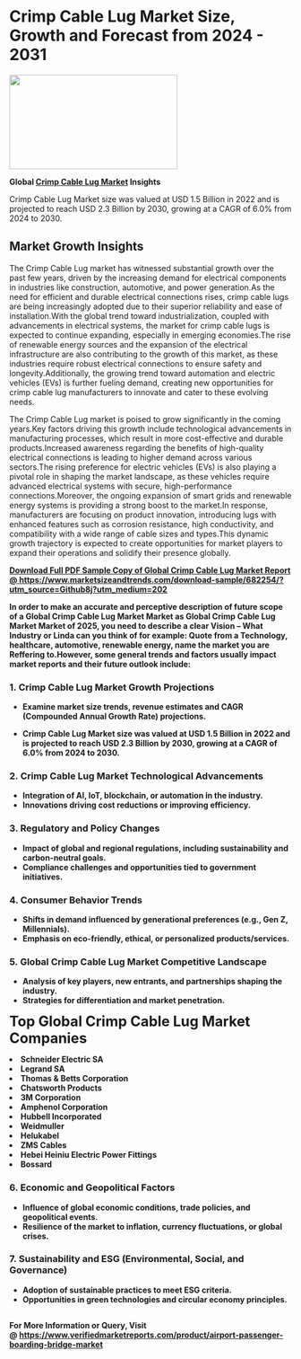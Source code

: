 <H1>Crimp Cable Lug Market Size, Growth and Forecast from 2024 - 2031</H1><img class="aligncenter size-medium wp-image-584254" src="https://thirdeyenews.in/wp-content/uploads/2024/09/Global-Market-Research-300x168.jpeg" alt="" width="300" height="168" /><p><strong>Global&nbsp;<a href="https://www.marketsizeandtrends.com/download-sample/682254/?utm_source=Github8j?utm_medium=202">Crimp Cable Lug Market</a> Insights</strong></p><p>Crimp Cable Lug Market size was valued at USD 1.5 Billion in 2022 and is projected to reach USD 2.3 Billion by 2030, growing at a CAGR of 6.0% from 2024 to 2030.</p><p><h2>Market Growth Insights</h2> <p>The Crimp Cable Lug market has witnessed substantial growth over the past few years, driven by the increasing demand for electrical components in industries like construction, automotive, and power generation.As the need for efficient and durable electrical connections rises, crimp cable lugs are being increasingly adopted due to their superior reliability and ease of installation.With the global trend toward industrialization, coupled with advancements in electrical systems, the market for crimp cable lugs is expected to continue expanding, especially in emerging economies.The rise of renewable energy sources and the expansion of the electrical infrastructure are also contributing to the growth of this market, as these industries require robust electrical connections to ensure safety and longevity.Additionally, the growing trend toward automation and electric vehicles (EVs) is further fueling demand, creating new opportunities for crimp cable lug manufacturers to innovate and cater to these evolving needs.</p> <p><strong><a href="#"></a></strong></p> <p>The Crimp Cable Lug market is poised to grow significantly in the coming years.Key factors driving this growth include technological advancements in manufacturing processes, which result in more cost-effective and durable products.Increased awareness regarding the benefits of high-quality electrical connections is leading to higher demand across various sectors.The rising preference for electric vehicles (EVs) is also playing a pivotal role in shaping the market landscape, as these vehicles require advanced electrical systems with secure, high-performance connections.Moreover, the ongoing expansion of smart grids and renewable energy systems is providing a strong boost to the market.In response, manufacturers are focusing on product innovation, introducing lugs with enhanced features such as corrosion resistance, high conductivity, and compatibility with a wide range of cable sizes and types.This dynamic growth trajectory is expected to create opportunities for market players to expand their operations and solidify their presence globally.</p> <p><strong><a href="#"></p><p><span class=""><strong>Download Full PDF Sample Copy of Global Crimp Cable Lug Market Report</strong> @ <a href="https://www.marketsizeandtrends.com/download-sample/682254/?utm_source=Github8j?utm_medium=202" target="_blank">https://www.marketsizeandtrends.com/download-sample/682254/?utm_source=Github8j?utm_medium=202</a></span></p><p>In order to make an accurate and perceptive description of future scope of a Global&nbsp;Crimp Cable Lug Market Market as Global&nbsp;Crimp Cable Lug Market Market of 2025, you need to describe a clear Vision &ndash; What Industry or Linda can you think of for example: Quote from a Technology, healthcare, automotive, renewable energy, name the market you are Reffering to.However, some general trends and factors usually impact market reports and their future outlook include:</p><h3>1.&nbsp;<strong>Crimp Cable Lug Market Growth Projections</strong></h3><ul><li>Examine market size trends, revenue estimates and CAGR (Compounded Annual Growth Rate) projections.</li><li><p>Crimp Cable Lug Market size was valued at USD 1.5 Billion in 2022 and is projected to reach USD 2.3 Billion by 2030, growing at a CAGR of 6.0% from 2024 to 2030.</p></li></ul><h3>2.&nbsp;<strong>Crimp Cable Lug Market Technological Advancements</strong></h3><ul><li>Integration of AI, IoT, blockchain, or automation in the industry.</li><li>Innovations driving cost reductions or improving efficiency.</li></ul><h3>3.&nbsp;<strong>Regulatory and Policy Changes</strong></h3><ul><li>Impact of global and regional regulations, including sustainability and carbon-neutral goals.</li><li>Compliance challenges and opportunities tied to government initiatives.</li></ul><h3>4.&nbsp;<strong>Consumer Behavior Trends</strong></h3><ul><li>Shifts in demand influenced by generational preferences (e.g., Gen Z, Millennials).</li><li>Emphasis on eco-friendly, ethical, or personalized products/services.</li></ul><h3>5.&nbsp;<strong>Global Crimp Cable Lug Market Competitive Landscape</strong></h3><ul><li>Analysis of key players, new entrants, and partnerships shaping the industry.</li><li>Strategies for differentiation and market penetration.</li></ul><p data-pm-slice="1 1 []"><span style="color: inherit; font-family: inherit; font-size: 25px;">Top Global Crimp Cable Lug Market Companies</span></p><div class="" data-test-id=""><p><li>Schneider Electric SA</li><li> Legrand SA</li><li> Thomas & Betts Corporation</li><li> Chatsworth Products</li><li> 3M Corporation</li><li> Amphenol Corporation</li><li> Hubbell Incorporated</li><li> Weidmuller</li><li> Helukabel</li><li> ZMS Cables</li><li> Hebei Heiniu Electric Power Fittings</li><li> Bossard</li></p></div><h3>6.&nbsp;<strong>Economic and Geopolitical Factors</strong></h3><ul><li>Influence of global economic conditions, trade policies, and geopolitical events.</li><li>Resilience of the market to inflation, currency fluctuations, or global crises.</li></ul><h3>7.&nbsp;<strong>Sustainability and ESG (Environmental, Social, and Governance)</strong></h3><ul><li>Adoption of sustainable practices to meet ESG criteria.</li><li>Opportunities in green technologies and circular economy principles.</li></ul><h2><strong style="font-size: 14px;">For More Information or Query, Visit @&nbsp;</strong><a style="background-color: #ffffff; font-size: 14px;" href="https://www.marketsizeandtrends.com/report/crimp-cable-lug-market/" target="_blank">https://www.verifiedmarketreports.com/product/airport-passenger-boarding-bridge-market</a></h2>